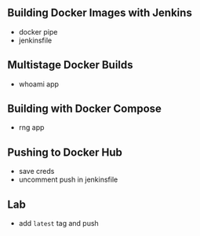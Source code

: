 

## Building Docker Images with Jenkins

- docker pipe
- jenkinsfile


## Multistage Docker Builds

- whoami app


## Building with Docker Compose

- rng app

## Pushing to Docker Hub

- save creds
- uncomment push in jenkinsfile

## Lab

- add `latest` tag and push